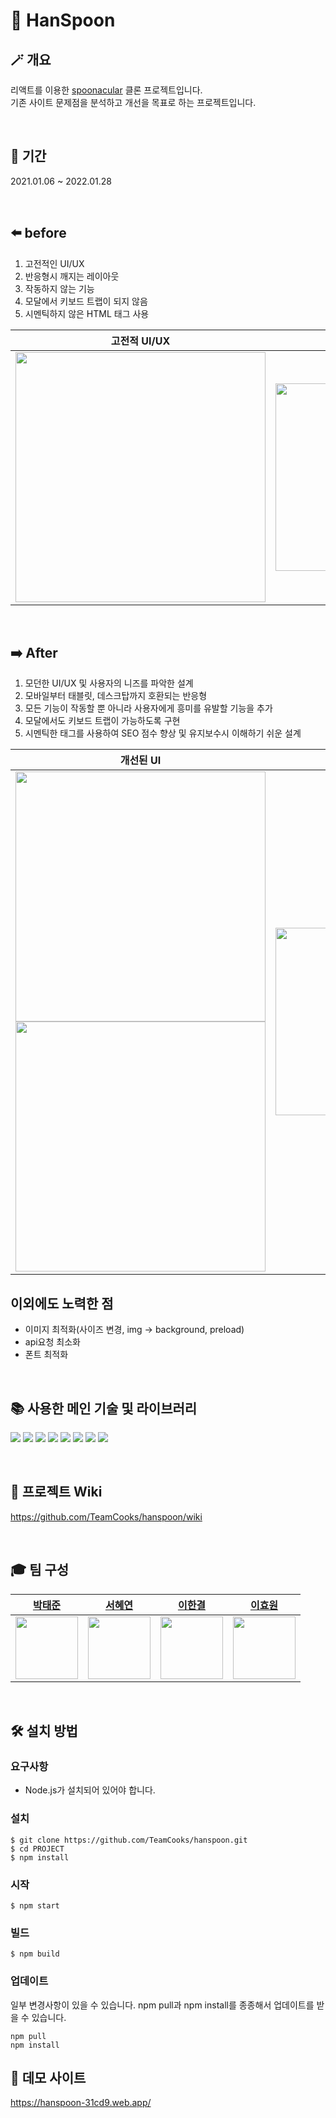 # 🥄 HanSpoon

## 🪄 개요
리액트를 이용한 [spoonacular](https://spoonacular.com/) 클론 프로젝트입니다.<br>
기존 사이트 문제점을 분석하고 개선을 목표로 하는 프로젝트입니다.

<br>

## 📆 기간
2021.01.06 ~ 2022.01.28

<br>

## ⬅️ before
1. 고전적인 UI/UX
2. 반응형시 깨지는 레이아웃
3. 작동하지 않는 기능
4. 모달에서 키보드 트랩이 되지 않음
5. 시멘틱하지 않은 HTML 태그 사용

| 고전적 UI/UX | 키보드 접근 불가 |
|:---:|:---:|
| <img src="https://user-images.githubusercontent.com/76270892/152292706-b9376cd2-f5be-4f6d-afbe-4fff8562af1b.png" width="400"> | <img src="https://user-images.githubusercontent.com/76270892/152292509-84e63307-1f97-44d0-a340-0f1602cdb17e.gif" width="300"> |

<br>

## ➡️ After
1. 모던한 UI/UX 및 사용자의 니즈를 파악한 설계
2. 모바일부터 태블릿, 데스크탑까지 호환되는 반응형
3. 모든 기능이 작동할 뿐 아니라 사용자에게 흥미를 유발할 기능을 추가
4. 모달에서도 키보드 트랩이 가능하도록 구현
5. 시멘틱한 태그를 사용하여 SEO 점수 향상 및 유지보수시 이해하기 쉬운 설계


| 개선된 UI | Dialog 키보드 트랩 |
|:---:|:---:|
| <img src="https://user-images.githubusercontent.com/76270892/152292806-f2f68695-2697-4f64-8d1f-fd1b709cc6b7.png" width="400"> <br> <img src="https://user-images.githubusercontent.com/76270892/152292776-9acdd14e-e1d5-4ee3-8739-1fc5c25b3960.png" width="400"> | <img src="https://user-images.githubusercontent.com/76270892/152292609-145ae5a3-72d8-4754-9792-b2ff23e09124.gif" width="300"> |


## 이외에도 노력한 점
- 이미지 최적화(사이즈 변경, img -> background, preload)
- api요청 최소화
- 폰트 최적화
<br>

## 📚 사용한 메인 기술 및 라이브러리
<img src="https://img.shields.io/badge/html-E34F26?style=for-the-badge&logo=html5&logoColor=white"> <img src="https://img.shields.io/badge/css-1572B6?style=for-the-badge&logo=css3&logoColor=white"> <img src="https://img.shields.io/badge/javascript-F7DF1E?style=for-the-badge&logo=javascript&logoColor=black"> <img src="https://img.shields.io/badge/react(cra)-61DAFB?style=for-the-badge&logo=react&logoColor=black"> <img src="https://img.shields.io/badge/sass-CC6699?style=for-the-badge&logo=sass&logoColor=black"> <img src="https://img.shields.io/badge/firebase-FFCA28?style=for-the-badge&logo=firebase&logoColor=black"> <img src="https://img.shields.io/badge/firestore-FFCA28?style=for-the-badge&logo=firebase&logoColor=black"> <img src="https://img.shields.io/badge/webpack-8DD6F9?style=for-the-badge&logo=webpack&logoColor=black">

<br>

## 📝 프로젝트 Wiki
https://github.com/TeamCooks/hanspoon/wiki

<br>

## 🎓 팀 구성

|   [박태준](https://github.com/joker77z) | [서혜연](https://github.com/skojphy) | [이한결](https://github.com/hanana1253) | [이효원](https://github.com/hhhyyo) |
|:---:|:---:|:---:|:---:|
| <img src="https://avatars.githubusercontent.com/joker77z" width="100"> | <img src="https://avatars.githubusercontent.com/skojphy" width="100"> | <img src="https://avatars.githubusercontent.com/hanana1253" width="100"> | <img src="https://avatars.githubusercontent.com/hhhyyo" width="100"> |

<br>

## 🛠 설치 방법
### 요구사항
- Node.js가 설치되어 있어야 합니다.

### 설치
```
$ git clone https://github.com/TeamCooks/hanspoon.git
$ cd PROJECT
$ npm install
```

### 시작
```
$ npm start
```

### 빌드
```
$ npm build
```

### 업데이트
일부 변경사항이 있을 수 있습니다. npm pull과 npm install를 종종해서 업데이트를 받을 수 있습니다.
```
npm pull
npm install
```

## 🌟 데모 사이트
https://hanspoon-31cd9.web.app/
